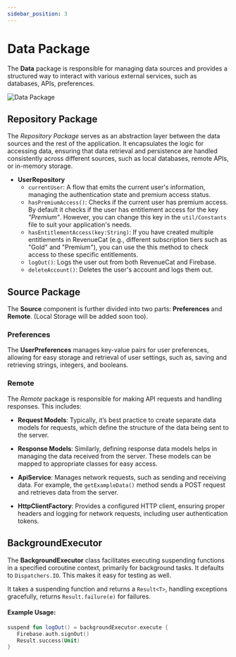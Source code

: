 ```yaml
---
sidebar_position: 3
---
```


# Data Package

The **Data** package is responsible for managing data sources and provides a structured way to interact with various external services, such as databases, APIs, preferences. 

![Data Package](/img/architecture_data.png)  


## Repository Package

The *Repository Package* serves as an abstraction layer between the data sources and the rest of the application. It encapsulates the logic for accessing data, ensuring that data retrieval and persistence are handled consistently across different sources, such as local databases, remote APIs, or in-memory storage.

- **UserRepository**
   - `currentUser`: A flow that emits the current user's information, managing the authentication state and premium access status.
   - `hasPremiumAccess()`: Checks if the current user has premium access. By default it checks if the user has entitlement access for the key *"Premium"*. However, you can change this key in the `util/Constants` file to suit your application's needs.
   - `hasEntitlementAccess(key:String)`: If you have created multiple entitlements in RevenueCat (e.g., different subscription tiers such as "Gold" and "Premium"), you can use the this method to check access to these specific entitlements. 
   - `logOut()`: Logs the user out from both RevenueCat and Firebase.
   - `deleteAccount()`: Deletes the user's account and logs them out.

## Source Package

The **Source** component is further divided into two parts: **Preferences** and **Remote**. (Local Storage will be added soon too).

### Preferences

The **UserPreferences** manages key-value pairs for user preferences, allowing for easy storage and retrieval of user settings, such as, saving and retrieving strings, integers, and booleans.

### Remote

The *Remote* package is responsible for making API requests and handling responses. This includes:

- **Request Models**: Typically, it’s best practice to create separate data models for requests, which define the structure of the data being sent to the server.

- **Response Models**: Similarly, defining response data models helps in managing the data received from the server. These models can be mapped to appropriate classes for easy access.

- **ApiService**: Manages network requests, such as sending and receiving data. For example, the `getExampleData()` method sends a POST request and retrieves data from the server.

- **HttpClientFactory**: Provides a configured HTTP client, ensuring proper headers and logging for network requests, including user authentication tokens.


## BackgroundExecutor

The **BackgroundExecutor** class facilitates executing suspending functions in a specified coroutine context, primarily for background tasks. It defaults to `Dispatchers.IO`. This makes it easy for testing as well.

It takes a suspending function and returns a `Result<T>`, handling exceptions gracefully, returns `Result.failure(e)` for failures.

   #### Example Usage:

   ```kotlin
   suspend fun logOut() = backgroundExecutor.execute {
      Firebase.auth.signOut()
      Result.success(Unit)
   }
   ```
